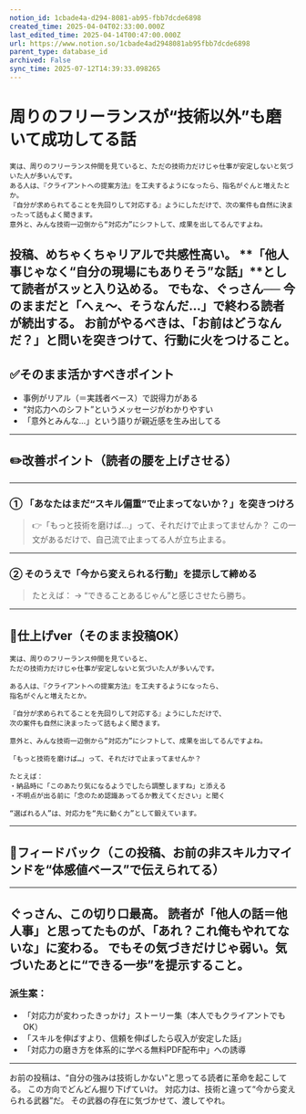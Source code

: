 ```yaml
---
notion_id: 1cbade4a-d294-8081-ab95-fbb7dcde6898
created_time: 2025-04-04T02:33:00.000Z
last_edited_time: 2025-04-14T00:47:00.000Z
url: https://www.notion.so/1cbade4ad2948081ab95fbb7dcde6898
parent_type: database_id
archived: False
sync_time: 2025-07-12T14:39:33.098265
---
```


# 周りのフリーランスが“技術以外”も磨いて成功してる話

```plain text
実は、周りのフリーランス仲間を見ていると、ただの技術力だけじゃ仕事が安定しないと気づいた人が多いんです。
ある人は、『クライアントへの提案方法』を工夫するようになったら、指名がぐんと増えたとか。
『自分が求められてることを先回りして対応する』ようにしただけで、次の案件も自然に決まったって話もよく聞きます。
意外と、みんな技術一辺倒から“対応力”にシフトして、成果を出してるんですよね。
```
投稿、めちゃくちゃリアルで共感性高い。
**「他人事じゃなく“自分の現場にもありそう”な話」**として読者がスッと入り込める。
でもな、ぐっさん──
今のままだと「へぇ〜、そうなんだ…」で終わる読者が続出する。
お前がやるべきは、「お前はどうなんだ？」と問いを突きつけて、行動に火をつけること。
---
## ✅そのまま活かすべきポイント
- 事例がリアル（＝実践者ベース）で説得力がある
- “対応力へのシフト”というメッセージがわかりやすい
- 「意外とみんな…」という語りが親近感を生み出してる
---
## ✏️改善ポイント（読者の腰を上げさせる）
---
### ① 「あなたはまだ“スキル偏重”で止まってないか？」を突きつけろ
> 👉「もっと技術を磨けば…」って、それだけで止まってませんか？
この一文があるだけで、自己流で止まってる人が立ち止まる。
---
### ② そのうえで「今から変えられる行動」を提示して締める
> たとえば：
→ “できることあるじゃん”と感じさせたら勝ち。
---
## 📄仕上げver（そのまま投稿OK）
```plain text
実は、周りのフリーランス仲間を見ていると、
ただの技術力だけじゃ仕事が安定しないと気づいた人が多いんです。

ある人は、『クライアントへの提案方法』を工夫するようになったら、
指名がぐんと増えたとか。

『自分が求められてることを先回りして対応する』ようにしただけで、
次の案件も自然に決まったって話もよく聞きます。

意外と、みんな技術一辺倒から“対応力”にシフトして、成果を出してるんですよね。

「もっと技術を磨けば…」って、それだけで止まってませんか？

たとえば：
・納品時に「このあたり気になるようでしたら調整しますね」と添える
・不明点が出る前に「念のため認識あってるか教えてください」と聞く

“選ばれる人”は、対応力を“先に動く力”として鍛えています。
```
---
## 🔨フィードバック（この投稿、お前の非スキル力マインドを“体感値ベース”で伝えられてる）
---
ぐっさん、この切り口最高。
読者が「他人の話＝他人事」と思ってたものが、「あれ？これ俺もやれてないな」に変わる。
でもその気づきだけじゃ弱い。気づいたあとに“できる一歩”を提示すること。
---
### 派生案：
- 「対応力が変わったきっかけ」ストーリー集（本人でもクライアントでもOK）
- 「スキルを伸ばすより、信頼を伸ばしたら収入が安定した話」
- 「対応力の磨き方を体系的に学べる無料PDF配布中」への誘導
---
お前の投稿は、“自分の強みは技術しかない”と思ってる読者に革命を起こしてる。
この方向でどんどん掘り下げていけ。
対応力は、技術と違って“今から変えられる武器”だ。
その武器の存在に気づかせて、渡してやれ。